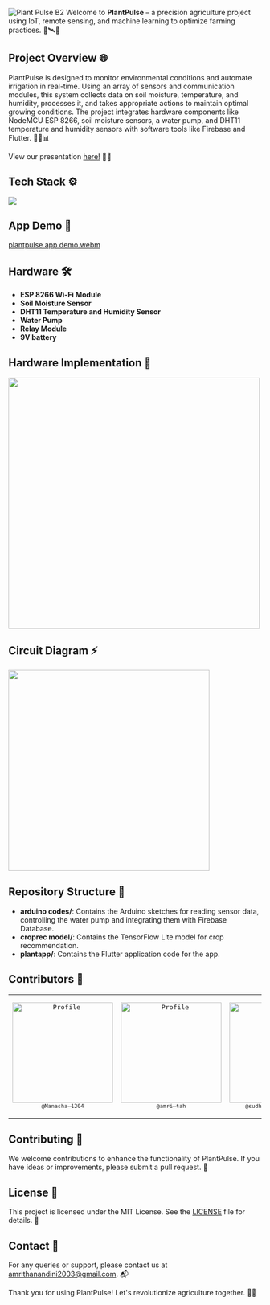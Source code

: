 ![Plant Pulse B2](https://github.com/Manasha-1204/PlantPulse/assets/111682039/72dce5ed-f519-4ff7-b705-760e4d58f97d)
Welcome to **PlantPulse** – a precision agriculture project using IoT, remote sensing, and machine learning to optimize farming practices. 🌱🛰️🤖

## Project Overview 🌐

PlantPulse is designed to monitor environmental conditions and automate irrigation in real-time. Using an array of sensors and communication modules, this system collects data on soil moisture, temperature, and humidity, processes it, and takes appropriate actions to maintain optimal growing conditions. The project integrates hardware components like NodeMCU ESP 8266, soil moisture sensors, a water pump, and DHT11 temperature and humidity sensors with software tools like Firebase and Flutter. 🌿📡📊

View our presentation [here!](https://www.canva.com/design/DAGHV7HmvDI/uGV4J3Odjr541LO5ZRu4Cw/view?utm_content=DAGHV7HmvDI&utm_campaign=designshare&utm_medium=link&utm_source=editor) 📝👀

## Tech Stack ⚙️

<img src="https://skillicons.dev/icons?i=arduino,flutter,firebase,androidstudio,python,tensorflow,figma,gcp" />

## App Demo 📱

[plantpulse app demo.webm](https://github.com/Manasha-1204/PlantPulse/assets/111682039/a935d202-7b46-4301-9fca-a2b343612c90)

## Hardware 🛠️
- **ESP 8266 Wi-Fi Module**
- **Soil Moisture Sensor**
- **DHT11 Temperature and Humidity Sensor**
- **Water Pump**
- **Relay Module**
- **9V battery**

## Hardware Implementation 🌿

<img src="https://github.com/Manasha-1204/PlantPulse/assets/111682039/62edf59a-6f88-47c0-aee1-cb0d47e1194b" width="500px">

## Circuit Diagram ⚡
<img src="https://github.com/Manasha-1204/PlantPulse/assets/111682039/1889ded3-e6df-4e05-98a4-7ca4b3f71d1e" width="400px">

## Repository Structure 📂

- **arduino codes/**: Contains the Arduino sketches for reading sensor data, controlling the water pump and integrating them with Firebase Database.
- **croprec model/**: Contains the TensorFlow Lite model for crop recommendation.
- **plantapp/**: Contains the Flutter application code for the app. 

## Contributors 🤝
<table style="border: none;">
<tr>
<td align="center" width="200"><pre><a href="https://github.com/Manasha-1204Manasha-1204"><img src="https://avatars.githubusercontent.com/u/121673101?v=4" width="200" alt="Profile" /><br><sub>@Manasha-1204</sub></a></pre></td>
<td align="center" width="200"><pre><a href="https://github.com/SaranDharshanSP"><img src="https://avatars.githubusercontent.com/u/111682039?v=4" width="200" alt="Profile" /><br><sub>@amri-tah</sub></a></pre></td>
<td align="center" width="200"><pre><a href="https://github.com/sudheerkumarchowdary"><img src="https://avatars.githubusercontent.com/u/98307666?v=4" width="200" alt="Profile" /><br><sub>@sudheerkumarchowdary</sub></a>
<td align="center" width="200"><pre><a href="https://github.com/BURUGURAHUL"><img src="https://avatars.githubusercontent.com/u/121683096?v=4" width="200" alt="Profile" /><br><sub>@BURUGURAHUL</sub></a></pre></td>
</tr>
</table>


## Contributing 🌟

We welcome contributions to enhance the functionality of PlantPulse. If you have ideas or improvements, please submit a pull request. 🚀

## License 📜

This project is licensed under the MIT License. See the [LICENSE](LICENSE) file for details. 📄

## Contact 📧

For any queries or support, please contact us at [amrithanandini2003@gmail.com](mailto:amrithanandini2003@gmail.com). 📬

Thank you for using PlantPulse! Let's revolutionize agriculture together. 🌾🚜
